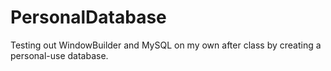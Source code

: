 # PersonalDatabase
Testing out WindowBuilder and MySQL on my own after class by creating a personal-use database.
